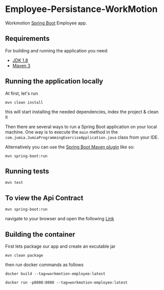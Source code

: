 # Employee-Persistance-WorkMotion

Workmotion [Spring Boot](http://projects.spring.io/spring-boot/) Employee app.

## Requirements

For building and running the application you need:

- [JDK 1.8](http://www.oracle.com/technetwork/java/javase/downloads/jdk8-downloads-2133151.html)
- [Maven 3](https://maven.apache.org)

## Running the application locally

At first, let's run 
```shell
mvn clean install 
```
this will start installing the needed dependencies, index the project & clean it

Then there are several ways to run a Spring Boot application on your local machine. One way is to execute the `main` method in the `com.jumia.JumiaProgrammingExerciseApplication.java` class from your IDE.

Alternatively you can use the [Spring Boot Maven plugin](https://docs.spring.io/spring-boot/docs/current/reference/html/build-tool-plugins-maven-plugin.html) like so:

```shell
mvn spring-boot:run
```
## Running tests
```shell
mvn test
```

## To view the Api Contract
```shell
mvn spring-boot:run
```
navigate to your browser and open the following [Link](http://localhost:8080/swagger-ui/index.html)

## Building the container
First lets package our app and create an excutable jar
```shell
mvn clean package
```
then run docker commands as follows
```shell
docker build --tag=workmotion-employee:latest
```
```shell
docker run -p8080:8080 --tag=workmotion-employee:latest
```
